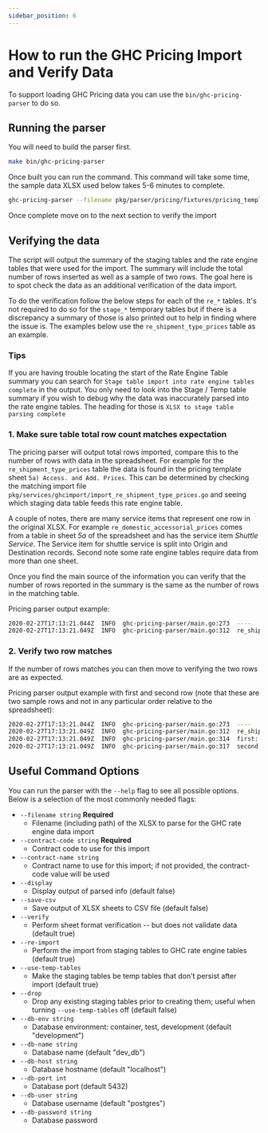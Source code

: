 ```yaml
---
sidebar_position: 6
---
```


# How to run the GHC Pricing Import and Verify Data

To support loading GHC Pricing data you can use the `bin/ghc-pricing-parser` to do so.

## Running the parser

You will need to build the parser first.

```sh
make bin/ghc-pricing-parser
```

Once built you can run the command. This command will take some time, the sample data XLSX used below takes 5-6 minutes to complete.

```sh
ghc-pricing-parser --filename pkg/parser/pricing/fixtures/pricing_template_2019-09-19_fake-data.xlsx --contract-code=UNIQUECODE --contract-name="Unique Name"
```

Once complete move on to the next section to verify the import

## Verifying the data

The script will output the summary of the staging tables and the rate engine tables that were used for the import. The summary will include the total number of rows inserted as well as a sample of two rows. The goal here is to spot check the data as an additional verification of the data import.

To do the verification follow the below steps for each of the `re_*` tables. It's not required to do so for the `stage_*` temporary tables but if there is a discrepancy a summary of those is also printed out to help in finding where the issue is. The examples below use the `re_shipment_type_prices` table as an example.

### Tips

If you are having trouble locating the start of the Rate Engine Table summary you can search for `Stage table import into rate engine tables complete` in the output.
You only need to look into the Stage / Temp table summary if you wish to debug why the data was inaccurately parsed into the rate engine tables. The heading for those is `XLSX to stage table parsing complete`

### 1. Make sure table total row count matches expectation

The pricing parser will output total rows imported, compare this to the number of rows with data in the spreadsheet. For example for the `re_shipment_type_prices` table the data is found in the pricing template sheet `5a) Access. and Add. Prices`. This can be determined by checking the matching import file `pkg/services/ghcimport/import_re_shipment_type_prices.go` and seeing which staging data table feeds this rate engine table.

A couple of notes, there are many service items that represent one row in the original XLSX. For example `re_domestic_accessorial_prices` comes from a table in sheet *5a* of the spreadsheet and has the service item *Shuttle Service*. The Service item for shuttle service is split into Origin and Destination records. Second note some rate engine tables require data from more than one sheet.

Once you find the main source of the information you can verify that the number of rows reported in the summary is the same as the number of rows in the matching table.

Pricing parser output example:

```sh
2020-02-27T17:13:21.044Z  INFO  ghc-pricing-parser/main.go:273  ----
2020-02-27T17:13:21.049Z  INFO  ghc-pricing-parser/main.go:312  re_shipment_type_prices (ReShipmentTypePrice)  {"row count": 7}
```

### 2. Verify two row matches

If the number of rows matches you can then move to verifying the two rows are as expected.

Pricing parser output example with first and second row (note that these are two sample rows and not
in any particular order relative to the spreadsheet):

```sh
2020-02-27T17:13:21.044Z  INFO  ghc-pricing-parser/main.go:273  ----
2020-02-27T17:13:21.049Z  INFO  ghc-pricing-parser/main.go:312  re_shipment_type_prices (ReShipmentTypePrice)  {"row count": 7}
2020-02-27T17:13:21.049Z  INFO  ghc-pricing-parser/main.go:314  first:  {"ReShipmentTypePrice": {"id":"b93c75b2-559b-4990-8a24-a4ac9b40d7c4","contract_id":"7beb7e1b-b5d7-48e4-bd62-82ebf2f6bd96","service_id":"dbd3a39a-6bb9-42da-b81a-9229df7019cf","market":"C","factor":1.2,"created_at":"2020-02-27T17:13:20.884717Z","updated_at":"2020-02-27T17:13:20.88472Z","Contract":{"id":"00000000-0000-0000-0000-000000000000","code":"","name":"","created_at":"0001-01-01T00:00:00Z","updated_at":"0001-01-01T00:00:00Z"},"Service":{"id":"00000000-0000-0000-0000-000000000000","code":"","name":"","created_at":"0001-01-01T00:00:00Z","updated_at":"0001-01-01T00:00:00Z"}}}
2020-02-27T17:13:21.049Z  INFO  ghc-pricing-parser/main.go:317  second:  {"ReShipmentTypePrice": {"id":"e4b94491-072f-40d5-8915-7877c0a64014","contract_id":"7beb7e1b-b5d7-48e4-bd62-82ebf2f6bd96","service_id":"0e45b6f5-f2f5-4235-94e4-7b4cb899eb5d","market":"C","factor":1.1,"created_at":"2020-02-27T17:13:20.888991Z","updated_at":"2020-02-27T17:13:20.888993Z","Contract":{"id":"00000000-0000-0000-0000-000000000000","code":"","name":"","created_at":"0001-01-01T00:00:00Z","updated_at":"0001-01-01T00:00:00Z"},"Service":{"id":"00000000-0000-0000-0000-000000000000","code":"","name":"","created_at":"0001-01-01T00:00:00Z","updated_at":"0001-01-01T00:00:00Z"}}}
```

## Useful Command Options

You can run the parser with the `--help` flag to see all possible options. Below is a selection of the most commonly needed flags:

* `--filename string` **Required**
  * Filename (including path) of the XLSX to parse for the GHC rate engine data import
* `--contract-code string` **Required**
  * Contract code to use for this import
* `--contract-name string`
  * Contract name to use for this import; if not provided, the contract-code value will be used
* `--display`
  * Display output of parsed info (default false)
* `--save-csv`
  * Save output of XLSX sheets to CSV file (default false)
* `--verify`
  * Perform sheet format verification -- but does not validate data (default true)
* `--re-import`
  * Perform the import from staging tables to GHC rate engine tables (default true)
* `--use-temp-tables`
  * Make the staging tables be temp tables that don't persist after import (default true)
* `--drop`
  * Drop any existing staging tables prior to creating them; useful when turning `--use-temp-tables` off (default false)
* `--db-env string`
  * Database environment: container, test, development (default "development")
* `--db-name string`
  * Database name (default "dev_db")
* `--db-host string`
  * Database hostname (default "localhost")
* `--db-port int`
  * Database port (default 5432)
* `--db-user string`
  * Database username (default "postgres")
* `--db-password string`
  * Database password
